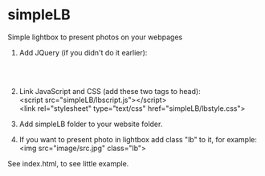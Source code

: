 simpleLB
========

Simple lightbox to present photos on your webpages

1. Add JQuery (if you didn't do it earlier):<br>
<pre>
    <script src="https://ajax.googleapis.com/ajax/libs/jquery/3.5.1/jquery.min.js"></script>
</pre>

2. Link JavaScript and CSS (add these two tags to head):<br>
&lt;script src="simpleLB/lbscript.js"&gt;&lt;/script&gt;<br>
&lt;link rel="stylesheet" type="text/css" href="simpleLB/lbstyle.css"&gt;

3. Add simpleLB folder to your website folder.
4. If you want to present photo in lightbox add class "lb" to it, for example:<br>
&lt;img src="image/src.jpg" class="lb"&gt;<br>

See index.html, to see little example.